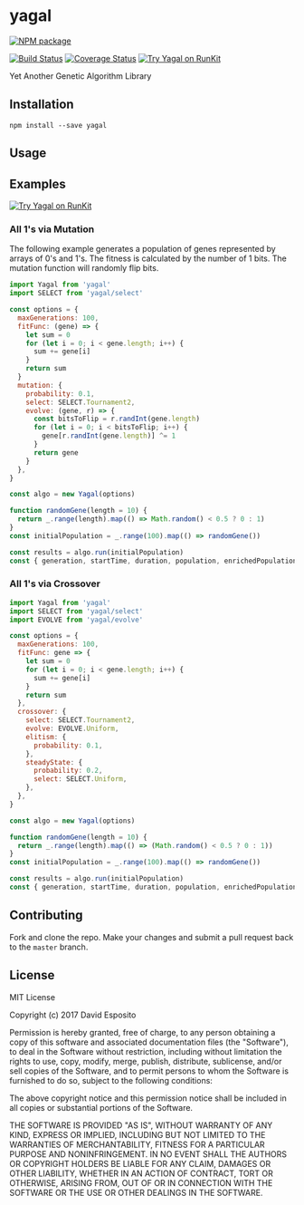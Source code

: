# yagal

[![NPM package](https://nodei.co/npm/yagal.png)](https://www.npmjs.com/package/yagal)

[![Build Status](https://travis-ci.org/de314/yagal.svg?branch=master)](https://travis-ci.org/de314/yagal)
[![Coverage Status](https://coveralls.io/repos/github/de314/yagal/badge.svg?branch=master)](https://coveralls.io/github/de314/yagal?branch=master)
[![Try Yagal on RunKit](https://badge.runkitcdn.com/Yagal.svg)](https://npm.runkit.com/Yagal)

Yet Another Genetic Algorithm Library

## Installation

`npm install --save yagal`

## Usage

## Examples

[![Try Yagal on RunKit](https://badge.runkitcdn.com/Yagal.svg)](https://npm.runkit.com/Yagal)

### All 1's via Mutation

The following example generates a population of genes represented by arrays of 0's and 1's. The
fitness is calculated by the number of 1 bits. The mutation function will randomly flip bits.

```javascript
import Yagal from 'yagal'
import SELECT from 'yagal/select'

const options = {
  maxGenerations: 100,
  fitFunc: (gene) => {
    let sum = 0
    for (let i = 0; i < gene.length; i++) {
      sum += gene[i]
    }
    return sum
  }
  mutation: {
    probability: 0.1,
    select: SELECT.Tournament2,
    evolve: (gene, r) => {
      const bitsToFlip = r.randInt(gene.length)
      for (let i = 0; i < bitsToFlip; i++) {
        gene[r.randInt(gene.length)] ^= 1
      }
      return gene
    }
  },
}

const algo = new Yagal(options)

function randomGene(length = 10) {
  return _.range(length).map(() => Math.random() < 0.5 ? 0 : 1)
}
const initialPopulation = _.range(100).map(() => randomGene())

const results = algo.run(initialPopulation)
const { generation, startTime, duration, population, enrichedPopulation } = results
```

### All 1's via Crossover

```javascript
import Yagal from 'yagal'
import SELECT from 'yagal/select'
import EVOLVE from 'yagal/evolve'

const options = {
  maxGenerations: 100,
  fitFunc: gene => {
    let sum = 0
    for (let i = 0; i < gene.length; i++) {
      sum += gene[i]
    }
    return sum
  },
  crossover: {
    select: SELECT.Tournament2,
    evolve: EVOLVE.Uniform,
    elitism: {
      probability: 0.1,
    },
    steadyState: {
      probability: 0.2,
      select: SELECT.Uniform,
    },
  },
}

const algo = new Yagal(options)

function randomGene(length = 10) {
  return _.range(length).map(() => (Math.random() < 0.5 ? 0 : 1))
}
const initialPopulation = _.range(100).map(() => randomGene())

const results = algo.run(initialPopulation)
const { generation, startTime, duration, population, enrichedPopulation } = results
```

## Contributing

Fork and clone the repo. Make your changes and submit a pull request back to the `master` branch.

## License

MIT License

Copyright (c) 2017 David Esposito

Permission is hereby granted, free of charge, to any person obtaining a copy of this software and
associated documentation files (the "Software"), to deal in the Software without restriction,
including without limitation the rights to use, copy, modify, merge, publish, distribute,
sublicense, and/or sell copies of the Software, and to permit persons to whom the Software is
furnished to do so, subject to the following conditions:

The above copyright notice and this permission notice shall be included in all copies or substantial
portions of the Software.

THE SOFTWARE IS PROVIDED "AS IS", WITHOUT WARRANTY OF ANY KIND, EXPRESS OR IMPLIED, INCLUDING BUT
NOT LIMITED TO THE WARRANTIES OF MERCHANTABILITY, FITNESS FOR A PARTICULAR PURPOSE AND
NONINFRINGEMENT. IN NO EVENT SHALL THE AUTHORS OR COPYRIGHT HOLDERS BE LIABLE FOR ANY CLAIM, DAMAGES
OR OTHER LIABILITY, WHETHER IN AN ACTION OF CONTRACT, TORT OR OTHERWISE, ARISING FROM, OUT OF OR IN
CONNECTION WITH THE SOFTWARE OR THE USE OR OTHER DEALINGS IN THE SOFTWARE.
